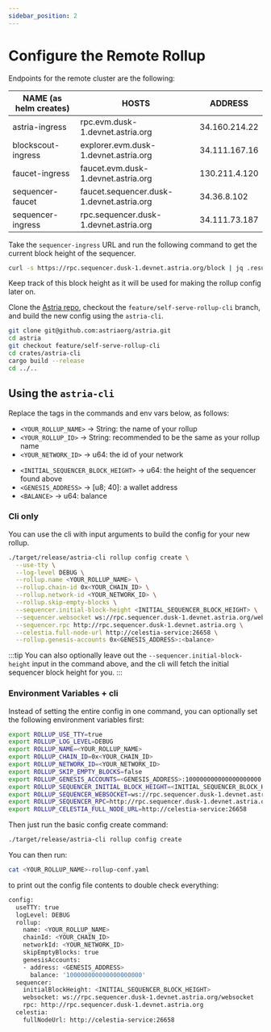 ```yaml
---
sidebar_position: 2
---
```


# Configure the Remote Rollup

Endpoints for the remote cluster are the following:

| NAME (as helm creates) | HOSTS | ADDRESS |
|-----|-----|-----|
| astria-ingress | rpc.evm.dusk-1.devnet.astria.org | 34.160.214.22 |
| blockscout-ingress | explorer.evm.dusk-1.devnet.astria.org | 34.111.167.16 |
| faucet-ingress | faucet.evm.dusk-1.devnet.astria.org | 130.211.4.120 |
| sequencer-faucet | faucet.sequencer.dusk-1.devnet.astria.org | 34.36.8.102 |
| sequencer-ingress | rpc.sequencer.dusk-1.devnet.astria.org | 34.111.73.187 |

Take the `sequencer-ingress` URL and run the following command to get the
current block height of the sequencer.

<!-- TODO: replace with the cli command -->
```sh
curl -s https://rpc.sequencer.dusk-1.devnet.astria.org/block | jq .result.block.header.height
```

Keep track of this block height as it will be used for making the rollup config
later on.

Clone the [Astria repo](https://github.com/astriaorg/astria/tree/main), checkout
the `feature/self-serve-rollup-cli` branch, and build the new config using the `astria-cli`.

<!-- TODO: update this once the cli in merged -->
```sh
git clone git@github.com:astriaorg/astria.git
cd astria
git checkout feature/self-serve-rollup-cli
cd crates/astria-cli
cargo build --release
cd ../..
```
## Using the `astria-cli`

Replace the tags in the commands and env vars below, as follows:
- `<YOUR_ROLLUP_NAME>`               -> String: the name of your rollup
- `<YOUR_ROLLUP_ID>`                -> String: recommended to be the same as your rollup name
- `<YOUR_NETWORK_ID>`                -> u64: the id of your network
<!-- TODO: potentially remove the line below -->
- `<INITIAL_SEQUENCER_BLOCK_HEIGHT>` -> u64: the height of the sequencer
  found above
- `<GENESIS_ADDRESS>`                -> [u8; 40]: a wallet address
- `<BALANCE>`                        -> u64: balance

<!-- TODO: add additional comments about how to set each of the above vars -->
### Cli only

You can use the cli with input arguments to build the config for your new rollup.

<!-- TODO: confirm that these are all correct -->
```sh
./target/release/astria-cli rollup config create \
  --use-tty \
  --log-level DEBUG \
  --rollup.name <YOUR_ROLLUP_NAME> \
  --rollup.chain-id 0x<YOUR_CHAIN_ID> \
  --rollup.network-id <YOUR_NETWORK_ID> \
  --rollup.skip-empty-blocks \
  --sequencer.initial-block-height <INITIAL_SEQUENCER_BLOCK_HEIGHT> \
  --sequencer.websocket ws://rpc.sequencer.dusk-1.devnet.astria.org/websocket \
  --sequencer.rpc http://rpc.sequencer.dusk-1.devnet.astria.org \
  --celestia.full-node-url http://celestia-service:26658 \
  --rollup.genesis-accounts 0x<GENESIS_ADDRESS>:<balance>
```
:::tip
You can also optionally leave out the `--sequencer.initial-block-height` input
in the command above, and the cli will fetch the initial sequencer block height
for you.
:::

### Environment Variables + cli

Instead of setting the entire config in one command, you can optionally set the
following environment variables first:

```bash
export ROLLUP_USE_TTY=true
export ROLLUP_LOG_LEVEL=DEBUG
export ROLLUP_NAME=<YOUR_ROLLUP_NAME>
export ROLLUP_CHAIN_ID=0x<YOUR_CHAIN_ID>
export ROLLUP_NETWORK_ID=<YOUR_NETWORK_ID>
export ROLLUP_SKIP_EMPTY_BLOCKS=false
export ROLLUP_GENESIS_ACCOUNTS=<GENESIS_ADDRESS>:100000000000000000000
export ROLLUP_SEQUENCER_INITIAL_BLOCK_HEIGHT=<INITIAL_SEQUENCER_BLOCK_HEIGHT>
export ROLLUP_SEQUENCER_WEBSOCKET=ws://rpc.sequencer.dusk-1.devnet.astria.org/websocket 
export ROLLUP_SEQUENCER_RPC=http://rpc.sequencer.dusk-1.devnet.astria.org
export ROLLUP_CELESTIA_FULL_NODE_URL=http://celestia-service:26658
```

Then just run the basic config create command:

```sh
./target/release/astria-cli rollup config create
```

You can then run:

```sh
cat <YOUR_ROLLUP_NAME>-rollup-conf.yaml
```

to print out the config file contents to double check everything:

```sh
config:
  useTTY: true
  logLevel: DEBUG
  rollup:
    name: <YOUR_ROLLUP_NAME>
    chainId: <YOUR_CHAIN_ID>
    networkId: <YOUR_NETWORK_ID>
    skipEmptyBlocks: true
    genesisAccounts:
    - address: <GENESIS_ADDRESS>
      balance: '100000000000000000000'
  sequencer:
    initialBlockHeight: <INITIAL_SEQUENCER_BLOCK_HEIGHT>
    websocket: ws://rpc.sequencer.dusk-1.devnet.astria.org/websocket
    rpc: http://rpc.sequencer.dusk-1.devnet.astria.org
  celestia:
    fullNodeUrl: http://celestia-service:26658
```
